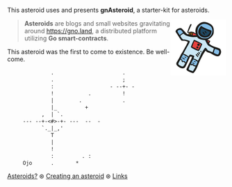 This asteroid uses and presents **gnAsteroid**, a starter-kit for asteroids.

><img src=svg/atronaut.svg align=right title="Hey ya! Welcome to the Gnosmos!" /> **Asteroids** are blogs and small websites gravitating around https://gno.land, a distributed platform utilizing **Go smart-contracts**.<!--Asteroids are devoid of Javascript and can be thought of as *markdown wikis*.-->

This asteroid was the first to come to existence. Be well-come.
```
              .                      .
              .                      ;
              :                  - --+- -
              !           .          !
              |        .             .
              |_         +
           ,  | `.
     --- --+-<#>-+- ---  --  -
           `._|_,'
              T
              |
              !
              :         . :
     Ojo      .       *
```

[Asteroids?](about.md) ⊛ [Creating an asteroid](usage.md) ⊛ [Links](links.md)
